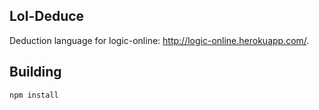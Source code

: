Lol-Deduce
---

Deduction language for logic-online: <http://logic-online.herokuapp.com/>.

Building
---

	npm install



